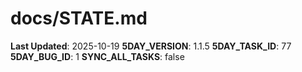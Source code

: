 # docs/STATE.md

**Last Updated**: 2025-10-19
**5DAY_VERSION**: 1.1.5
**5DAY_TASK_ID**: 77
**5DAY_BUG_ID**: 1
**SYNC_ALL_TASKS**: false

